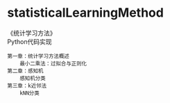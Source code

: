 # statisticalLearningMethod
《统计学习方法》\
Python代码实现

    第一章：统计学习方法概述
        最小二乘法：过拟合与正则化
    第二章：感知机
        感知机分类
    第三章：k近邻法
        kNN分类